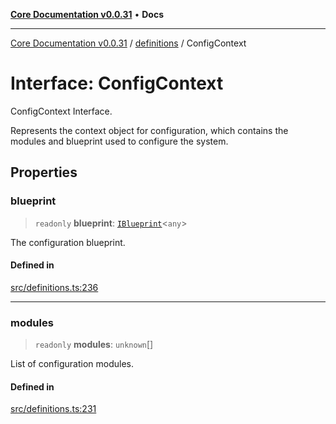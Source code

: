 [**Core Documentation v0.0.31**](../../README.md) • **Docs**

***

[Core Documentation v0.0.31](../../modules.md) / [definitions](../README.md) / ConfigContext

# Interface: ConfigContext

ConfigContext Interface.

Represents the context object for configuration, which contains the modules and blueprint used to configure the system.

## Properties

### blueprint

> `readonly` **blueprint**: [`IBlueprint`](../type-aliases/IBlueprint.md)\<`any`\>

The configuration blueprint.

#### Defined in

[src/definitions.ts:236](https://github.com/stonemjs/core/blob/c4dbb69a8c86aa6134b62f7d9cac7dabb444c749/src/definitions.ts#L236)

***

### modules

> `readonly` **modules**: `unknown`[]

List of configuration modules.

#### Defined in

[src/definitions.ts:231](https://github.com/stonemjs/core/blob/c4dbb69a8c86aa6134b62f7d9cac7dabb444c749/src/definitions.ts#L231)
